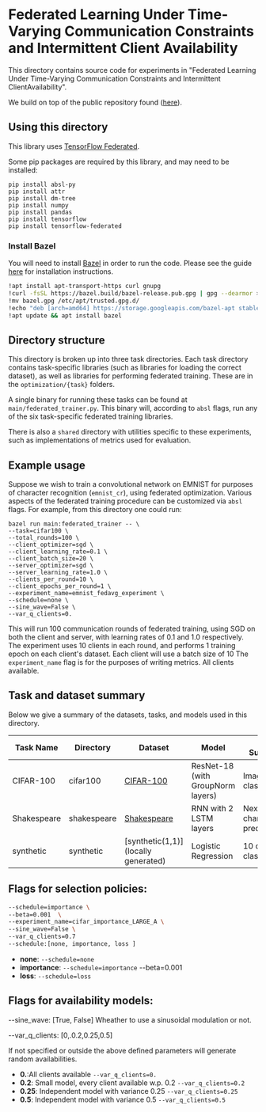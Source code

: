 # Federated Learning Under Time-Varying Communication Constraints and Intermittent Client Availability

This directory contains source code for experiments in "Federated Learning Under Time-Varying 
Communication Constraints and Intermittent ClientAvailability". 

We build on top of the public repository found 
([here](https://github.com/google-research/federated/tree/master/optimization)). 


## Using this directory

This library uses [TensorFlow Federated](https://www.tensorflow.org/federated).

Some pip packages are required by this library, and may need to be installed:

```
pip install absl-py
pip install attr
pip install dm-tree
pip install numpy
pip install pandas
pip install tensorflow
pip install tensorflow-federated
```
### Install Bazel
You will need to install [Bazel](https://www.bazel.build/) in order to run the code.
Please see the guide
[here](https://docs.bazel.build/versions/master/install.html) for installation
instructions.

```sh
!apt install apt-transport-https curl gnupg
!curl -fsSL https://bazel.build/bazel-release.pub.gpg | gpg --dearmor > bazel.gpg
!mv bazel.gpg /etc/apt/trusted.gpg.d/
!echo "deb [arch=amd64] https://storage.googleapis.com/bazel-apt stable jdk1.8" | sudo tee /etc/apt/sources.list.d/bazel.list
!apt update && apt install bazel
```

## Directory structure

This directory is broken up into three task directories. Each task directory
contains task-specific libraries (such as libraries for loading the correct
dataset), as well as libraries for performing federated training. These are 
in the `optimization/{task}` folders.

A single binary for running these tasks can be found at
`main/federated_trainer.py`. This binary will, according to `absl` flags, run
any of the six task-specific federated training libraries.

There is also a `shared` directory with utilities specific to these experiments,
such as implementations of metrics used for evaluation.

## Example usage

Suppose we wish to train a convolutional network on EMNIST for purposes of
character recognition (`emnist_cr`), using federated optimization. Various
aspects of the federated training procedure can be customized via `absl` flags.
For example, from this directory one could run:

```
bazel run main:federated_trainer -- \
--task=cifar100 \
--total_rounds=100 \
--client_optimizer=sgd \
--client_learning_rate=0.1 \
--client_batch_size=20 \
--server_optimizer=sgd \
--server_learning_rate=1.0 \
--clients_per_round=10 \
--client_epochs_per_round=1 \
--experiment_name=emnist_fedavg_experiment \
--schedule=none \
--sine_wave=False \
--var_q_clients=0.
```

This will run 100 communication rounds of federated training, using SGD on both
the client and server, with learning rates of 0.1 and 1.0 respectively. The
experiment uses 10 clients in each round, and performs 1 training epoch on each
client's dataset. Each client will use a batch size of 10 The `experiment_name`
flag is for the purposes of writing metrics. All clients available.

## Task and dataset summary

Below we give a summary of the datasets, tasks, and models used in this
directory.

<!-- mdformat off(This table is sensitive to automatic formatting changes) -->

Task Name | Directory        | Dataset        | Model                             | Task Summary              |
----------|------------------|----------------|-----------------------------------|---------------------------|
CIFAR-100 | cifar100         | [CIFAR-100](https://www.tensorflow.org/federated/api_docs/python/tff/simulation/datasets/cifar100/load_data)      | ResNet-18 (with GroupNorm layers) | Image classification      |
Shakespeare | shakespeare      | [Shakespeare](https://www.tensorflow.org/federated/api_docs/python/tff/simulation/datasets/shakespeare/load_data)    | RNN with 2 LSTM layers            | Next-character prediction |
synthetic | synthetic     | [synthetic(1,1)](locally generated)    | Logistic Regression            | 10 class classification|

<!-- mdformat on -->

## Flags for selection policies:
```sh
--schedule=importance \
--beta=0.001  \
--experiment_name=cifar_importance_LARGE_A \
--sine_wave=False \
--var_q_clients=0.7
--schedule:[none, importance, loss ]
```
*   **none**: `--schedule=none`
*   **importance**: `--schedule=importance` --beta=0.001
*   **loss**: `--schedule=loss`

## Flags for availability models:

--sine_wave: [True, False] Wheather to use a sinusoidal modulation or not. 


--var_q_clients: [0,.0.2,0.25,0.5]

If not specified or outside the above defined parameters will generate random availabilities. 


*   **0.**:All clients available  `--var_q_clients=0.`
*   **0.2**: Small model, every client available w.p. 0.2 `--var_q_clients=0.2`
*   **0.25**: Independent model with variance 0.25 `--var_q_clients=0.25`
*   **0.5**: Independent model with variance 0.5 `--var_q_clients=0.5`

